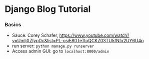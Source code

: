 # Django Blog Tutorial

### Basics

* Sauce: Corey Schafer, https://www.youtube.com/watch?v=UmljXZIypDc&list=PL-osiE80TeTtoQCKZ03TU5fNfx2UY6U4p
* run server: `python manage.py runserver`
* Access admin GUI: go to `localhost:8000/admin`